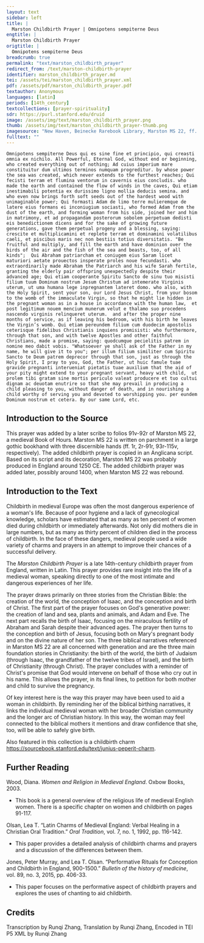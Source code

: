 ```yaml
---
layout: text
sidebar: left
title: |
  Marston Childbirth Prayer | Omnipotens sempiterne Deus
engtitle: |
  Marston Childbirth Prayer
origtitle: |
  Omnipotens sempiterne Deus
breadcrumb: true
permalink: "text/marston_childbirth_prayer"
redirect_from: /text/marston-childbirth-prayer
identifier: marston_childbirth_prayer.md
tei: /assets/tei/marston_childbirth_prayer.xml
pdf: /assets/pdf/marston_childbirth_prayer.pdf
textauthor: Anonymous
languages: [latin]
periods: [14th_century]
textcollections: [prayer-spirituality]
sdr: https://purl.stanford.edu/druid 
image: /assets/img/text/marston_childbirth_prayer.png
thumb: /assets/img/text/marston_childbirth_prayer-thumb.png
imagesource: "New Haven, Beinecke Rarebook Library, Marston MS 22, ff. 91v-92r [Public Domain]"
fulltext: ""
---
```


    Omnipotens sempiterne Deus qui es sine fine et principio, qui creasti omnia ex nichilo. All Powerful, Eternal God, without end or beginning, who created everything out of nothing; Ad cuius imperium mare constituitur dum ultimos terminos numquam progreditur. by whose power the sea was created, which never extends to the furthest reaches; Qui fecisti terram et flumina ventorum in cavernis eius concludis. who made the earth and contained the flow of winds in the caves, Qui etiam inestimabili potentia ex durissimo ligno mollia deducis semina. and who even now brings forth soft seeds out of the hardest wood with unimaginable power; Qui formasti Adam de limo terre mulieremque de latere eius formans ei inconiugium sociasti, who formed Adam from the dust of the earth, and forming woman from his side, joined her and him in matrimony, et ad propagandam posterorum sobolem perpetuam dedisti eis benedictionem dicens and for the sake of growing future generations, gave them perpetual progeny and a blessing, saying: crescite et multiplicamini et replete terram et dominamini volatilibus caeli, et piscibus maris nec non bestiis totius diversitatis. "Be fruitful and multiply, and fill the earth and have dominion over the birds of the air and the fish of the sea and beasts, too, of all kinds";  Qui Abraham patriarcham et coniugem eius Saram licet maturiori aetate prouectos insperate proles noue fecundasti. who extraordinarily made Abraham the Patriarch and his wife Sarah fertile, granting the elderly pair offspring unexpectedly despite their advanced age; Qui etiam cooperante Spiritu Sancto de sinu tuo misisti filium tuum Dominum nostrum Jesum Christum ad intemerate Virginis uterum, ut uma humana lege inpregnantem lateret domo. who also, with the Holy Spirit, sent your son, our Lord Jesus Christ, from your bosom to the womb of the immaculate Virgin, so that he might lie hidden in the pregnant woman as in a house in accordance with the human law,  et post legitimum nouem mencium munerum velut e thalamo suo procedens nascendo virginis relinqueret uterum.  and after the proper nine months of service, as if leaving his bedroom, with his birth he leaves the Virgin’s womb. Qui etiam pereundem filium cum duodecim apostolis ceterisque fidelibus Christianis inquiens promisisti: who furthermore, through that son, and with twelve Apostles and other faithful Christians, made a promise, saying: quodcumque pecielitis patrem in nomine meo dabit vobis. "Whatsoever ye shall ask of the Father in my name, he will give it to you"; per illum filium similiter cum Spiritu Sancto te Deum patrem deprecor through that son, just as through the Holy Spirit, I pray to you, God, the Father, ut huic famule tuae gravide pregnanti interueniat pietatis tuae auxilium that the aid of your pity might extend to your pregnant servant, heavy with child,  ut prolem tibi gratam sine mortis periculo valeat producere et tuo cultui dignam ac deuotam enutrire so that she may prevail in producing a child pleasing to you, without danger of death, and in nourishing a child worthy of serving you and devoted to worshipping you. per eundem Dominum nostrum et cetera. By our same Lord, etc. 
 

## Introduction to the Source 

<p>This prayer was added by a later scribe to folios 91v-92r of Marston MS 22, a medieval Book of Hours. Marston MS 22 is written on parchment in a large gothic bookhand with three discernible hands (ff. 1r, 2r-91r, 93r-115v, respectively). The added childbirth prayer is copied in an Anglicana script. Based on its script and its decoration, Marston MS 22 was probably produced in England around 1250 CE. The added childbirth prayer was added later, possibly around 1400, when Marston MS 22 was rebound.</p>

## Introduction to the Text 

<p>Childbirth in medieval Europe was often the most dangerous experience of a woman's life. Because of poor hygiene and a lack of gynecological knowledge, scholars have estimated that as many as ten percent of women died during childbirth or immediately afterwards. Not only did mothers die in large numbers, but as many as thirty percent of children died in the process of childbirth. In the face of these dangers, medieval people used a wide variety of charms and prayers in an attempt to improve their chances of a successful delivery.</p> <p>The <em>Marston Childbirth Prayer</em> is a late 14th-century childbirth prayer from England, written in Latin. This prayer provides rare insight into the life of a medieval woman, speaking directly to one of the most intimate and dangerous experiences of her life.</p> <p>The prayer draws primarily on three stories from the Christian Bible: the creation of the world, the conception of Isaac, and the conception and birth of Christ. The first part of the prayer focuses on God's generative power: the creation of land and sea, plants and animals, and Adam and Eve. The next part recalls the birth of Isaac, focusing on the miraculous fertility of Abraham and Sarah despite their advanced ages. The prayer then turns to the conception and birth of Jesus, focusing both on Mary's pregnant body and on the divine nature of her son. The three biblical narratives referenced in Marston MS 22 are all concerned with generation and are the three main foundation stories in Christianity: the birth of the world, the birth of Judaism (through Isaac, the grandfather of the twelve tribes of Israel), and the birth of Christianity (through Christ). The prayer concludes with a reminder of Christ's promise that God would intervene on behalf of those who cry out in his name. This allows the prayer, in its final lines, to petition for both mother and child to survive the pregnancy.</p> <p>Of key interest here is the way this prayer may have been used to aid a woman in childbirth. By reminding her of the biblical birthing narratives, it links the individual medieval woman with her broader Christian community and the longer arc of Christian history. In this way, the woman may feel connected to the biblical mothers it mentions and draw confidence that she, too, will be able to safely give birth.</p> <p>Also featured in this collection is a childbirth charm <a href="https://sourcebook.stanford.edu/text/junius-peperit-charm">https://sourcebook.stanford.edu/text/junius-peperit-charm</a>.</p>

## Further Reading 

<p>Wood, Diana. <em>Women and Religion in Medieval England</em>. Oxbow Books, 2003.</p> <ul> <li>This book is a general overview of the religious life of medieval English women. There is a specific chapter on women and childbirth on pages 91-117.</li> </ul> <p>Olsan, Lea T. “Latin Charms of Medieval England: Verbal Healing in a Christian Oral Tradition.” <em>Oral Tradition</em>, vol. 7, no. 1, 1992, pp. 116-142.</p> <ul> <li>This paper provides a detailed analysis of childbirth charms and prayers and a discussion of the differences between them.</li> </ul> <p>Jones, Peter Murray, and Lea T. Olsan. “Performative Rituals for Conception and Childbirth in England, 900-1500.” <em>Bulletin of the history of medicine</em>, vol. 89, no. 3, 2015, pp. 406-33.</p> <ul> <li>This paper focuses on the performative aspect of childbirth prayers and explores the uses of chanting to aid childbirth.</li> </ul>

## Credits

Transcription by Runqi Zhang, Translation by Runqi Zhang, Encoded in TEI P5 XML by Runqi Zhang
